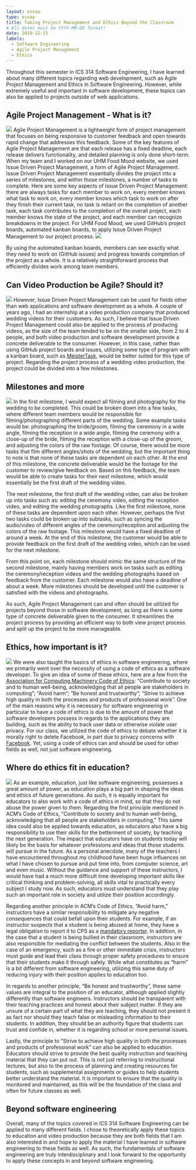 ```yaml
---
layout: essay
type: essay
title: Taking Project Management and Ethics Beyond the Classroom
# All dates must be YYYY-MM-DD format!
date: 2019-12-15
labels:
  - Software Engineering
  - Agile Project Management
  - Ethics
---
```

Throughout this semester in ICS 314 Software Engineering, I have learned about many different topics regarding web development, such as Agile Project Management and Ethics in Software Engineering. However, while extremely useful and important in software development, these topics can also be applied to projects outside of web applications.  

## Agile Project Management - What is it?
<img class="ui medium floated rounded image" src="../images/project-management.jpg">
Agile Project Management is a lightweight form of project management that focuses on being responsive to customer feedback and open towards rapid change that addresses this feedback. Some of the key features of Agile Project Management are that each release has a fixed deadline, each release delivers functionality, and detailed planning is only done short-term. When my team and I worked on our UHM Food Mood website, we used Issue Driven Project Management, a form of Agile Project Management. Issue Driven Project Management essentially divides the project into a series of milestones, and within those milestones, a number of tasks to complete. Here are some key aspects of Issue Driven Project Management: there are always tasks for each member to work on, every member knows what task to work on, every member knows which task to work on after they finish their current task, no task is reliant on the completion of another task, each task contributes to the completion of the overall project, each member knows the state of the project, and each member can recognize breakdowns in the project. For UHM Food Mood, we used GitHub’s project boards, automated kanban boards, to apply Issue Driven Project Management to our project process. 

<img class="ui medium floated rounded image" src="../images/UHMFoodMood-M3.PNG">

By using the automated kanban boards, members can see exactly what they need to work on (GitHub issues) and progress towards completion of the project as a whole. It is a relatively straightforward process that efficiently divides work among team members.

## Can Video Production be Agile? Should it?
<img class="ui medium floated rounded image" src="../images/camera.jpg">
However, Issue Driven Project Management can be used for fields other than web applications and software development as a whole. A couple of years ago, I had an internship at a video production company that produced wedding videos for their customers. As such, I believe that Issue Driven Project Management could also be applied to the process of producing videos, as the size of the team tended to be on the smaller side, from 2 to 4 people, and both video production and software development provide a concrete deliverable to the consumer. However, in this case, rather than using GitHub project boards and issues, utilizing some type of program with a kanban board, such as <a href="https://www.meistertask.com/">MeisterTask</a>, would be better suited for this type of project. Regarding the project process of a wedding video production, the project could be divided into a few milestones. 

## Milestones and more
<img class="ui medium floated rounded image" src="../images/wedding.jpg">
In the first milestone, I would expect all filming and photography for the wedding to be completed. This could be broken down into a few tasks, where different team members would be responsible for filming/photographing different parts of the wedding. Some example tasks would be: photographing the bride/groom, filming the ceremony in a wide angle, filming the reception in a wide angle, filming the ceremony with a close-up of the bride, filming the reception with a close-up of the groom, and adjusting the colors of the raw footage. Of course, there would be more tasks that film different angles/shots of the wedding, but the important thing to note is that none of these tasks are dependent on each other. At the end of this milestone, the concrete deliverable would be the footage for the customer to review/give feedback on. Based on this feedback, the team would be able to create tasks for their next milestone, which would essentially be the first draft of the wedding video.

The next milestone, the first draft of the wedding video, can also be broken up into tasks such as: editing the ceremony video, editing the reception video, and editing the wedding photographs. Like the first milestone, none of these tasks are dependent upon each other. However, perhaps the first two tasks could be broken up into subtasks, such as syncing the audio/video of different angles of the ceremony/reception and adjusting the colors of the raw footage. This milestone would have a fixed deadline of around a week. At the end of this milestone, the customer would be able to provide feedback on the first draft of the wedding video, which can be used for the next milestone.

From this point on, each milestone should mimic the same structure of the second milestone, mainly having members work on tasks such as editing the ceremony/reception videos and the wedding photographs based on feedback from the customer. Each milestone would also have a deadline of about a week. More milestones should be developed until the customer is satisfied with the videos and photographs. 

As such, Agile Project Management can and often should be utilized for projects beyond those in software development, as long as there is some type of concrete deliverable given to the consumer. It streamlines the project process by providing an efficient way to both view project process and split up the project to be more manageable. 

## Ethics, how important is it?
<img class="ui medium floated rounded image" src="../images/code.jpg">
We were also taught the basics of ethics in software engineering, where we primarily went over the necessity of using a code of ethics as a software developer. To give an idea of some of these ethics, here are a few from the <a href="https://www.acm.org/code-of-ethics">Association for Computing Machinery Code of Ethics</a>: “Contribute to society and to human well-being, acknowledging that all people are stakeholders in computing”; “Avoid harm”; “Be honest and trustworthy”; “Strive to achieve high quality in both the processes and products of professional work”. One of the main reasons why it is necessary for software engineering in particular to have a code of ethics is due to the amount of power that software developers possess in regards to the applications they are building, such as the ability to track user data or otherwise violate user privacy. For our class, we utilized the code of ethics to debate whether it is morally right to delete Facebook, in part due to privacy concerns with <a href="https://www.nateliason.com/blog/delete-facebook">Facebook</a>. Yet, using a code of ethics can and should be used for other fields as well, not just software engineering. 

## Where do ethics fit in education?
<img class="ui medium floated rounded image" src="../images/teach.jpg">
As an example, education, just like software engineering, possesses a great amount of power, as education plays a big part in shaping the ideas and ethics of future generations. As such, it is equally important for educators to also work with a code of ethics in mind, so that they do not abuse the power given to them. Regarding the first principle mentioned in ACM’s Code of Ethics, “Contribute to society and to human well-being, acknowledging that all people are stakeholders in computing,” This same idea could also be applied towards education, as educators also have a big responsibility to use their skills for the betterment of society, by teaching the next generation. The impact that educators have on students today will likely be the basis for whatever professions and ideas that those students will pursue in the future. As a personal anecdote, many of the teachers I have encountered throughout my childhood have been huge influences on what I have chosen to pursue and put time into, from computer science, art and even music. Without the guidance and support of these instructors, I would have had a much more difficult time developing important skills like critical thinking and problem-solving, all skills vital to practically every subject I study now. As such, educators must understand that they play such an important role in society and utilize their position accordingly.

Regarding another principle in ACM’s Code of Ethics, “Avoid harm,” instructors have a similar responsibility to mitigate any negative consequences that could befall upon their students. For example, if an instructor suspects that a student is being abused at home, they have a legal obligation to report it to CPS as a <a href="https://www.childwelfare.gov/topics/systemwide/laws-policies/statutes/manda/">mandatory reporter</a>. In addition, in the case that a student is being bullied in their classroom, instructors are also responsible for mediating the conflict between the students. Also in the case of an emergency, such as a fire or other immediate crisis, instructors must guide and lead their class through proper safety procedures to ensure that their students make it through safely. While what constitutes as “harm” is a bit different from software engineering, utilizing this same duty of reducing injury with their position applies to education too.

In regards to another principle, “Be honest and trustworthy”, these same values are integral to the position of an educator, although applied slightly differently than software engineers. Instructors should be transparent with their teaching practices and honest about their subject matter. If they are unsure of a certain part of what they are teaching, they should not present it as fact nor should they teach false or misleading information to their students. In addition, they should be an authority figure that students can trust and confide in, whether it is regarding school or more personal issues.

Lastly, the principle to “Strive to achieve high quality in both the processes and products of professional work” can also be applied to education. Educators should strive to provide the best quality instruction and teaching material that they can put out. This is not just referring to instructional lectures, but also to the process of planning and creating resources for students, such as supplemental assignments or guides to help students better understand the material. It is important to ensure that the quality is monitored and maintained, as this will be the foundation of the class and often for future classes as well.

## Beyond software engineering

Overall, many of the topics covered in ICS 314 Software Engineering can be applied to many different fields. I chose to theoretically apply these topics to education and video production because they are both fields that I am also interested in and hope to apply the material I have learned in software engineering to these fields as well. As such, the fundamentals of software engineering are truly interdisciplinary and I look forward to the opportunity to apply these concepts in and beyond software engineering.

